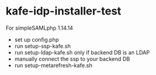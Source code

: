 # kafe-idp-installer-test

For simpleSAMLphp 1.14.14

* set up config.php
* run setup-ssp-kafe.sh
* run setup-ldap-kafe.sh only if backend DB is an LDAP
* manually connect the ssp to your backend DB
* run setup-metarefresh-kafe.sh


